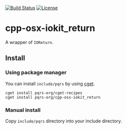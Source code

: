 [![Build Status](https://travis-ci.com/pqrs-org/cpp-osx-iokit_return.svg?branch=master)](https://travis-ci.com/pqrs-org/cpp-osx-iokit_return)
[![License](https://img.shields.io/badge/license-Boost%20Software%20License-blue.svg)](https://github.com/pqrs-org/cpp-osx-iokit_return/blob/master/LICENSE.md)

# cpp-osx-iokit_return

A wrapper of `IOReturn`.

## Install

### Using package manager

You can install `include/pqrs` by using [cget](https://github.com/pfultz2/cget).

```shell
cget install pqrs-org/cget-recipes
cget install pqrs-org/cpp-osx-iokit_return
```

### Manual install

Copy `include/pqrs` directory into your include directory.
